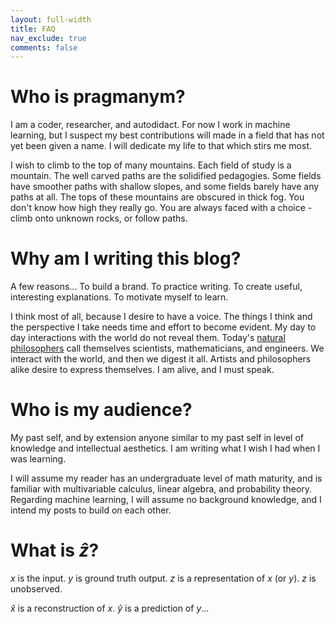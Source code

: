 ```yaml
---
layout: full-width
title: FAQ
nav_exclude: true
comments: false
---
```


# Who is pragmanym?

I am a coder, researcher, and autodidact. For now I work in machine learning, but I suspect my best contributions will made in a field that has not yet been given a name. I will dedicate my life to that which stirs me most.

I wish to climb to the top of many mountains. Each field of study is a mountain. The well carved paths are the solidified pedagogies. Some fields have smoother paths with shallow slopes, and some fields barely have any paths at all. The tops of these mountains are obscured in thick fog. You don't know how high they really go. You are always faced with a choice - climb onto unknown rocks, or follow paths.


# Why am I writing this blog?

A few reasons... To build a brand. To practice writing. To create useful, interesting explanations. To motivate myself to learn.

I think most of all, because I desire to have a voice. The things I think and the perspective I take needs time and effort to become evident. My day to day interactions with the world do not reveal them. Today's [natural philosophers](https://en.wikipedia.org/wiki/Natural_philosophy) call themselves scientists, mathematicians, and engineers. We interact with the world, and then we digest it all. Artists and philosophers alike desire to express themselves. I am alive, and I must speak.

# Who is my audience?

My past self, and by extension anyone similar to my past self in level of knowledge and intellectual aesthetics. I am writing what I wish I had when I was learning.

I will assume my reader has an undergraduate level of math maturity, and is familiar with multivariable calculus, linear algebra, and probability theory. Regarding machine learning, I will assume no background knowledge, and I intend my posts to build on each other.


# What is $\hat{z}$?

$x$ is the input. $y$ is ground truth output. $z$ is a representation of $x$ (or $y$). $z$ is unobserved.

$\hat{x}$ is a reconstruction of $x$. $\hat{y}$ is a prediction of $y$...

